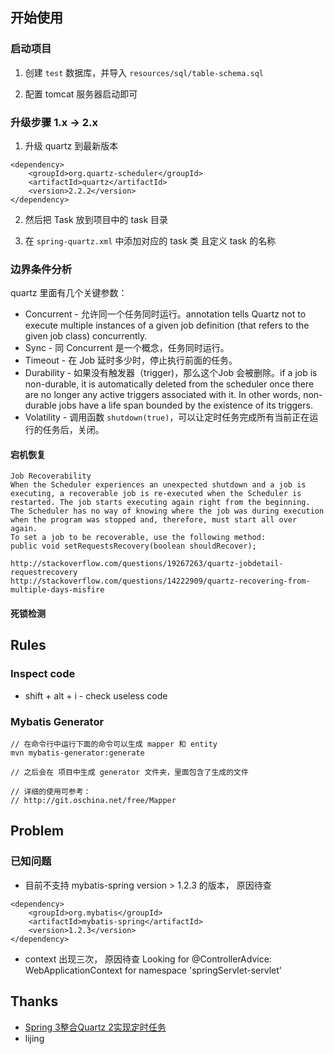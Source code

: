 ## 开始使用

### 启动项目

1. 创建 `test` 数据库，并导入 `resources/sql/table-schema.sql`

2. 配置 tomcat 服务器启动即可



### 升级步骤 1.x -> 2.x

1. 升级 quartz 到最新版本
```
<dependency>
    <groupId>org.quartz-scheduler</groupId>
    <artifactId>quartz</artifactId>
    <version>2.2.2</version>
</dependency>
```

2. 然后把 Task 放到项目中的 task 目录

3. 在 `spring-quartz.xml` 中添加对应的 task 类 且定义 task 的名称


### 边界条件分析
quartz 里面有几个关键参数：
- Concurrent - 允许同一个任务同时运行。annotation tells Quartz not to execute multiple instances of a given job definition (that refers to the given job class) concurrently.
- Sync - 同 Concurrent 是一个概念，任务同时运行。
- Timeout - 在 Job 延时多少时，停止执行前面的任务。
- Durability - 如果没有触发器（trigger)，那么这个Job 会被删除。if a job is non-durable, it is automatically deleted from the scheduler once there are no longer any active triggers associated with it. In other words, non-durable jobs have a life span bounded by the existence of its triggers.
- Volatility - 调用函数 `shutdown(true)`，可以让定时任务完成所有当前正在运行的任务后，关闭。

#### 宕机恢复
```
Job Recoverability
When the Scheduler experiences an unexpected shutdown and a job is executing, a recoverable job is re-executed when the Scheduler is restarted. The job starts executing again right from the beginning. The Scheduler has no way of knowing where the job was during execution when the program was stopped and, therefore, must start all over again.
To set a job to be recoverable, use the following method:
public void setRequestsRecovery(boolean shouldRecover);

http://stackoverflow.com/questions/19267263/quartz-jobdetail-requestrecovery
http://stackoverflow.com/questions/14222909/quartz-recovering-from-multiple-days-misfire
```

#### 死锁检测




## Rules

### Inspect code
- shift + alt + i - check useless code

### Mybatis Generator
```
// 在命令行中运行下面的命令可以生成 mapper 和 entity
mvn mybatis-generator:generate

// 之后会在 项目中生成 generator 文件夹，里面包含了生成的文件

// 详细的使用可参考：
// http://git.oschina.net/free/Mapper
```



## Problem

### 已知问题

- 目前不支持 mybatis-spring version > 1.2.3 的版本， 原因待查
```
<dependency>
    <groupId>org.mybatis</groupId>
    <artifactId>mybatis-spring</artifactId>
    <version>1.2.3</version>
</dependency>
```

- context 出现三次， 原因待查
Looking for @ControllerAdvice: WebApplicationContext for namespace 'springServlet-servlet'

## Thanks

- [Spring 3整合Quartz 2实现定时任务](http://www.dexcoder.com/selfly/article/308)
- lijing




